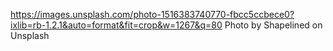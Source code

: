 https://images.unsplash.com/photo-1516383740770-fbcc5ccbece0?ixlib=rb-1.2.1&auto=format&fit=crop&w=1267&q=80
Photo by Shapelined on Unsplash
